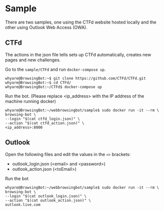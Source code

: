 # Sample
There are two samples, one using the CTFd website hosted locally and the other using Outlook Web Access (OWA).

## CTFd
The actions in the json file tells sets up CTFd automatically, creates new pages and new challenges.

Go to the ```sample/CTFd``` and run ```docker-compose up```.
```console
whyare@BrowsingBot:~$ git clone https://github.com/CTFd/CTFd.git
whyare@BrowsingBot:~$ cd CTFd/
whyare@BrowsingBot:~/CTFd$ docker-compose up
```

Run the bot. (Please replace <ip_address> with the IP address of the machine running docker)
```console
whyare@BrowsingBot:~/webbrowsingbot/sample$ sudo docker run -it --rm \
browsing-bot \
--login "$(cat ctfd_login.json)" \
--action "$(cat ctfd_action.json)" \
<ip_address>:8000
```

## Outlook
Open the following files and edit the values in the ```<>``` brackets:
* outlook_login.json (\<email\> and \<password\>)
* outlook_action.json (\<toEmail\>)

Run the bot
```console
whyare@BrowsingBot:~/webbrowsingbot/sample$ sudo docker run -it --rm \
browsing-bot \
--login "$(cat outlook_login.json)" \
--action "$(cat outlook_action.json)" \
outlook.live.com
```
